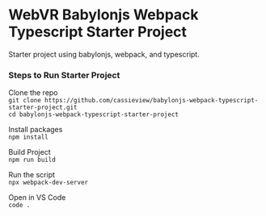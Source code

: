 # WebVR Babylonjs Webpack Typescript Starter Project
Starter project using babylonjs, webpack, and typescript.

### Steps to Run Starter Project
Clone the repo <br>
`git clone https://github.com/cassieview/babylonjs-webpack-typescript-starter-project.git`
<br>
`cd babylonjs-webpack-typescript-starter-project`

Install packages <br>
`npm install`

Build Project <br>
`npm run build`

Run the script <br>
`npx webpack-dev-server`

Open in VS Code <br>
`code .`

